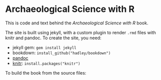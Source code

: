 # Archaeological Science with R

This is code and text behind the _Archaeological Science with R_
book. 

The site is built using jekyll, with a custom plugin to render `.rmd` files with knitr and pandoc. To create the site, you need:

* jekyll gem: `gem install jekyll`
* bookdown: `install_github("hadley/bookdown")`
* [pandoc](http://johnmacfarlane.net/pandoc/)
* [knitr](http://yihui.name/knitr/): `install.packages("knitr")`

To build the book from the source files:

```


```
